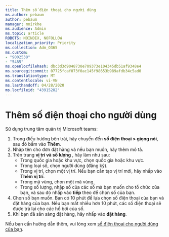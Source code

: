 ```yaml
---
title: Thêm số điện thoại cho người dùng
ms.author: pebaum
author: pebaum
manager: mnirkhe
ms.audience: Admin
ms.topic: article
ROBOTS: NOINDEX, NOFOLLOW
localization_priority: Priority
ms.collection: Adm_O365
ms.custom:
- "9002538"
- "5485"
ms.openlocfilehash: dbc3d3d9048730e709373e104345db51af9348e4
ms.sourcegitcommit: 07725fcaf073f0ac145f98653b989afdb34c5ad0
ms.translationtype: MT
ms.contentlocale: vi-VN
ms.lasthandoff: 04/28/2020
ms.locfileid: "43915282"
---
```

# <a name="adding-phone-numbers-to-users"></a>Thêm số điện thoại cho người dùng

Sử dụng trung tâm quản trị Microsoft teams:

1. Trong điều hướng bên trái, hãy chuyển đến **số điện thoại > giọng nói**, sau đó bấm vào **Thêm**.
2. Nhập tên cho đơn đặt hàng và nếu bạn muốn, hãy thêm mô tả.
3. Trên trang **vị trí và số lượng** , hãy làm như sau:
    - Trong quốc gia hoặc khu vực, chọn quốc gia hoặc khu vực.
    - Trong loại số, chọn người dùng (đăng ký).
    - Trong vị trí, chọn một vị trí. Nếu bạn cần tạo vị trí mới, hãy nhấp vào **Thêm vị trí**.
    - Trong mã vùng, chọn một mã vùng.
    - Trong số lượng, nhập số của các số mà bạn muốn cho tổ chức của bạn, và sau đó nhấp vào **tiếp** theo để chọn số của bạn.
4. Chọn số bạn muốn. Bạn có 10 phút để lựa chọn số điện thoại của bạn và đặt hàng của bạn. Nếu bạn mất nhiều hơn 10 phút, các số điện thoại sẽ được trả lại cho các hồ bơi của số.
5. Khi bạn đã sẵn sàng đặt hàng, hãy nhấp vào **đặt hàng**.

Nếu bạn cần hướng dẫn thêm, vui lòng xem [số điện thoại cho người dùng của bạn](https://docs.microsoft.com/microsoftteams/getting-phone-numbers-for-your-users).
